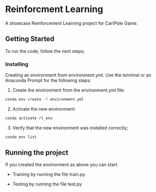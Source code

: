 # Reinforcment Learning

A showcase Reinforcement Learning project for CartPole Game.

## Getting Started
To run the code, follow the next steps;

### Installing
Creating an environment from environment.yml. Use the terminal or an Anaconda Prompt for
the following steps:

1. Create the environment from the environment.yml file:

```bash
conda env create -f environment.yml
```

2. Activate the new environment:
```bash
conda activate rl_env
```

3. Verify that the new environment was installed correctly;

```bash
conda env list
```


## Running the project
If you created the environment as above you can start. 

- Training by running the file train.py.

- Testing by running the file test.py

